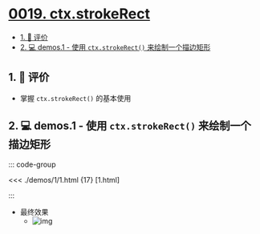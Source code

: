 # [0019. ctx.strokeRect](https://github.com/tnotesjs/TNotes.canvas/tree/main/notes/0019.%20ctx.strokeRect)

<!-- region:toc -->

- [1. 🫧 评价](#1--评价)
- [2. 💻 demos.1 - 使用 `ctx.strokeRect()` 来绘制一个描边矩形](#2--demos1---使用-ctxstrokerect-来绘制一个描边矩形)

<!-- endregion:toc -->

## 1. 🫧 评价

- 掌握 `ctx.strokeRect()` 的基本使用

## 2. 💻 demos.1 - 使用 `ctx.strokeRect()` 来绘制一个描边矩形

::: code-group

<<< ./demos/1/1.html {17} [1.html]

:::

- 最终效果
  - ![img](https://cdn.jsdelivr.net/gh/tnotesjs/imgs@main/2024-10-04-00-46-49.png)
